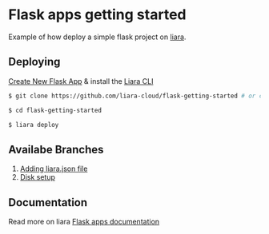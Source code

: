 # Flask apps getting started

Example of how deploy a simple flask project on [liara](https://liara.ir).

## Deploying

[Create New Flask App](https://console.liara.ir/apps/create) & install the [Liara CLI](https://docs.liara.ir/cli/install)

```bash
$ git clone https://github.com/liara-cloud/flask-getting-started # or clone your own fork

$ cd flask-getting-started

$ liara deploy
```
## Availabe Branches

1.  [Adding liara.json file](https://github.com/liara-cloud/flask-getting-started/tree/liaraJson)
2.  [Disk setup](https://github.com/liara-cloud/flask-getting-started/tree/diskSetup)


## Documentation
Read more on liara [Flask apps documentation](https://docs.liara.ir/app-deploy/flask/getting-started)